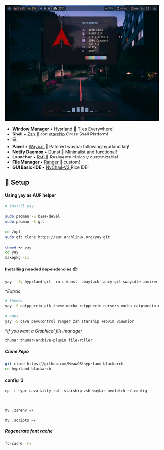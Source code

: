 ![Esta es una imagen de ejemplo](/1691206525847.jpg)


* **Window Manager** • [Hyprland ](https://github.com/hyprwm/Hyprland)🎨 Tiles Everywhere!
* **Shell** • [Zsh ](https://www.zsh.org) 🐚 con [starship](https://github.com/starship/starship) Cross Shell Platform!
*  💻
* **Panel** • [Waybar ](https://aur.archlinux.org/packages/waybar-hyprland-git)🍧 Patched waybar following hyprland faq!
* **Notify Daemon** • [Dunst ](https://github.com/dunst-project/dunst) 🍃 Minimalist and functional!
* **Launcher** • [Rofi ](https://github.com/davatorium/rofi) 🚀 Realmente rápido y customizable!
* **File Manager** • [Ranger ](https://github.com/ranger/ranger)🔖 custom!
* **GUI Basic-IDE** • [NvChad-V2 ](https://github.com/linuxmobile/nvchad-v2) Rice IDE!

## 🌸 Setup



#### Using yay as AUR helper 

```sh
# install yay

sudo pacman -S base-devel
sudo pacman -S git

cd /opt
sudo git clone https://aur.archlinux.org/yay.git

chmod +x yay
cd yay
makepkg -si

```

#### Installing needed dependencies 📦
	
```sh
yay  -Sy hyprland-git  rofi dunst  swaylock-fancy-git swayidle pamixer light brillo wl-clipboard wf-recorder wlogout grimblast-git hyprpicker-git swaybg fnm-bin  ffmpegthumbnailer tumbler wtype colord kitty imagemagick swaylock-effects qt5-wayland qt6-wayland ripgrep waybar-hyprland-git nerd-fonts-complete-starship   
```

**Extras*
```sh
# themes
yay -S catppuccin-gtk-theme-mocha catppuccin-cursors-mocha catppuccin-mocha-grub-theme-git nwg-look-bin

# apps
yay -S cava pavucontrol ranger zsh starship neovim viewnior 
```

**If you want a Graphical file-manager*
```sh
thunar thunar-archive-plugin file-roller   
```


##### Clone Repo

```sh 
git clone https://github.com/MeawOS/hyprland-blackarch
cd hyprland-blackarch

```

#### config  :3
```
cp -r hypr cava kitty rofi starship zsh waybar neofetch ~/.config



mv .zshenv ~/

mv .scripts ~/
```


##### Regenerate font cache
```sh 
fc-cache -rv  

